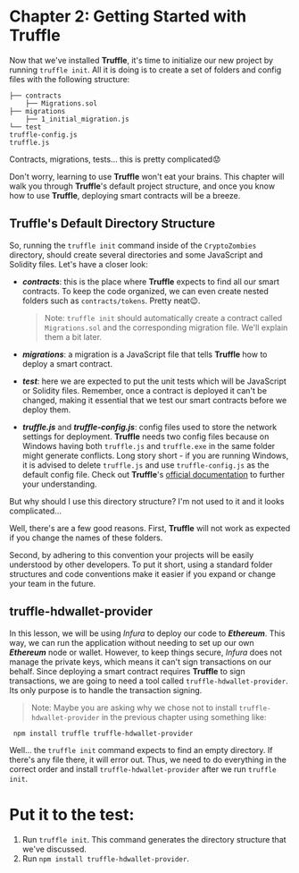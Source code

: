 # Chapter 2: Getting Started with Truffle

Now that we've installed **Truffle**, it's time to initialize our new project by running `truffle init`. All it is doing is to create a set of folders and config files with the following structure:

```
├── contracts
    ├── Migrations.sol
├── migrations
    ├── 1_initial_migration.js
└── test
truffle-config.js
truffle.js

```

Contracts, migrations, tests... this is pretty complicated😟

Don't worry, learning to use **Truffle** won't eat your brains. This chapter will walk you through **Truffle**'s default project structure, and once you know how to use **Truffle**, deploying smart contracts will be a breeze.

## Truffle's Default Directory Structure

So, running the `truffle init` command inside of the `CryptoZombies` directory, should create several directories and some JavaScript and Solidity files. Let's have a closer look:

- **_contracts_**: this is the place where **Truffle** expects to find all our smart contracts. To keep the code organized, we can even create nested folders such as `contracts/tokens`. Pretty neat😉.

  > Note: `truffle init` should automatically create a contract called `Migrations.sol` and the corresponding migration file. We'll explain them a bit later.

- **_migrations_**: a migration is a JavaScript file that tells **Truffle** how to deploy a smart contract.
- **_test_**: here we are expected to put the unit tests which will be JavaScript or Solidity files. Remember, once a contract is deployed it can't be changed, making it essential that we test our smart contracts before we deploy them.
- **_truffle.js_** and **_truffle-config.js_**: config files used to store the network settings for deployment. **Truffle** needs two config files because on Windows having both `truffle.js` and `truffle.exe` in the same folder might generate conflicts. Long story short - if you are running Windows, it is advised to delete `truffle.js` and use `truffle-config.js` as the default config file. Check out **Truffle**'s [official documentation](https://truffleframework.com/docs/truffle/reference/configuration) to further your understanding.

But why should I use this directory structure? I'm not used to it and it looks complicated...

Well, there's are a few good reasons. First, **Truffle** will not work as expected if you change the names of these folders.

Second, by adhering to this convention your projects will be easily understood by other developers. To put it short, using a standard folder structures and code conventions make it easier if you expand or change your team in the future.

## truffle-hdwallet-provider

In this lesson, we will be using _Infura_ to deploy our code to **_Ethereum_**. This way, we can run the application without needing to set up our own **_Ethereum_** node or wallet. However, to keep things secure, _Infura_ does not manage the private keys, which means it can't sign transactions on our behalf. Since deploying a smart contract requires **Truffle** to sign transactions, we are going to need a tool called `truffle-hdwallet-provider`. Its only purpose is to handle the transaction signing.

> Note: Maybe you are asking why we chose not to install `truffle-hdwallet-provider` in the previous chapter using something like:

```
 npm install truffle truffle-hdwallet-provider

```

Well... the `truffle init` command expects to find an empty directory. If there's any file there, it will error out. Thus, we need to do everything in the correct order and install `truffle-hdwallet-provider` after we run `truffle init`.

# Put it to the test:

1.  Run `truffle init`. This command generates the directory structure that we've discussed.
2.  Run `npm install truffle-hdwallet-provider`.
